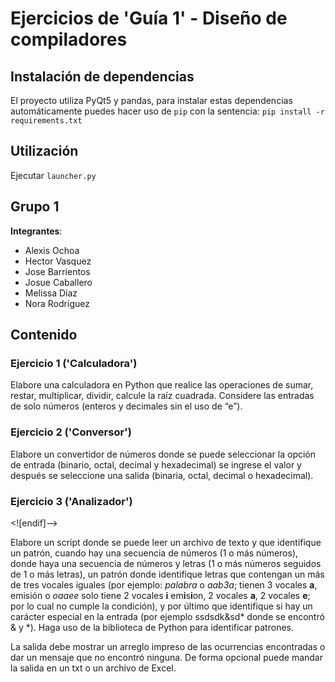 # Ejercicios de 'Guía 1' - Diseño de compiladores

## Instalación de dependencias
El proyecto utiliza PyQt5 y pandas, para instalar estas dependencias automáticamente puedes hacer uso de `pip` con la sentencia: `pip install -r requirements.txt`

## Utilización
Ejecutar `launcher.py`

## Grupo 1
**Integrantes**:
- Alexis Ochoa
- Hector Vasquez
- Jose Barrientos
- Josue Caballero
- Melissa Diaz
- Nora Rodriguez

## Contenido
### Ejercicio 1 ('Calculadora')
Elabore una calculadora en Python que realice las operaciones de sumar, restar, multiplicar, dividir, calcule la raíz cuadrada. Considere las entradas de solo números (enteros y decimales sin el uso de “e”).

### Ejercicio 2 ('Conversor')
Elabore un convertidor de números donde se puede seleccionar la opción de entrada (binario, octal, decimal y hexadecimal) se ingrese el valor y después se seleccione una salida (binaria, octal, decimal o hexadecimal).

### Ejercicio 3 ('Analizador')
<![endif]-->

Elabore un script donde se puede leer un archivo de texto y que identifique un patrón, cuando hay una secuencia de números (1 o más números), donde haya una secuencia de números y letras (1 o más números seguidos de 1 o más letras), un patrón donde identifique letras que contengan un más de tres vocales iguales (por ejemplo: _palabra_ o _aab3a_; tienen 3 vocales **a**, emisión o _oaaee_ solo tiene 2  vocales **i** em**i**s**i**on, 2 vocales **a**, 2 vocales **e**; por lo cual no cumple la condición), y por último que identifique si hay un carácter especial en la entrada (por ejemplo ssdsdk&sd* donde se encontró & y *). Haga uso de la biblioteca de Python para identificar patrones.

La salida debe mostrar un arreglo impreso de las ocurrencias encontradas o dar un mensaje que no encontró ninguna. De forma opcional puede mandar la salida en un txt o un archivo de Excel.
